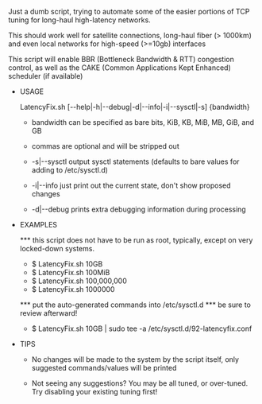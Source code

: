 Just a dumb script, trying to automate some of the easier portions of TCP tuning for long-haul high-latency networks.

This should work well for satellite connections, long-haul fiber (> 1000km)
and even local networks for high-speed (>=10gb) interfaces

This script will enable BBR (Bottleneck Bandwidth & RTT) congestion control,
as well as the CAKE (Common Applications Kept Enhanced) scheduler (if available)

* USAGE

	LatencyFix.sh [--help|-h|--debug|-d|--info|-i|--sysctl|-s] {bandwidth}

	 * bandwidth can be specified as bare bits, KiB, KB, MiB, MB, GiB, and GB
	 * commas are optional and will be stripped out

	 * -s|--sysctl  output sysctl statements (defaults to bare values for adding to /etc/sysctl.d)
	 * -i|--info    just print out the current state, don't show proposed changes
	 * -d|--debug   prints extra debugging information during processing



* EXAMPLES

	*** this script does not have to be run as root, typically, except on very locked-down systems.


	* $ LatencyFix.sh  10GB
	* $ LatencyFix.sh  100MiB
	* $ LatencyFix.sh  100,000,000
	* $ LatencyFix.sh  1000000

	*** put the auto-generated commands into /etc/sysctl.d *** be sure to review afterward!  

	* $ LatencyFix.sh 10GB | sudo tee -a /etc/sysctl.d/92-latencyfix.conf
	
* TIPS

	* No changes will be made to the system by the script itself, only suggested commands/values will be printed

	* Not seeing any suggestions?  You may be all tuned, or over-tuned.  Try disabling your existing tuning first!

